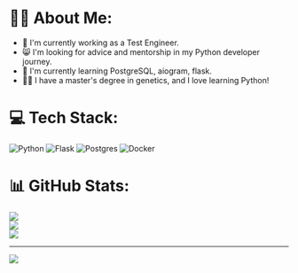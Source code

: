 # :man_technologist: About Me:
- :telescope: I'm currently working as a Test Engineer.<br>
- :smile_cat: I'm looking for advice and mentorship in my Python developer journey.<br>
- :man_dancing: I'm currently learning PostgreSQL, aiogram, flask.<br> 
- :man_scientist: I have a master's degree in genetics, and I love learning Python!


# 💻 Tech Stack:
![Python](https://img.shields.io/badge/python-3670A0?style=for-the-badge&logo=python&logoColor=ffdd54) ![Flask](https://img.shields.io/badge/flask-%23000.svg?style=for-the-badge&logo=flask&logoColor=white) ![Postgres](https://img.shields.io/badge/postgres-%23316192.svg?style=for-the-badge&logo=postgresql&logoColor=white) ![Docker](https://img.shields.io/badge/docker-%230db7ed.svg?style=for-the-badge&logo=docker&logoColor=white)
# 📊 GitHub Stats:
![](https://github-readme-stats.vercel.app/api?username=molfaryura&theme=dark&hide_border=false&include_all_commits=true&count_private=true)<br/>
![](https://github-readme-streak-stats.herokuapp.com/?user=molfaryura&theme=dark&hide_border=false)<br/>
![](https://github-readme-stats.vercel.app/api/top-langs/?username=molfaryura&theme=dark&hide_border=false&include_all_commits=true&count_private=true&layout=compact)

---
[![](https://visitcount.itsvg.in/api?id=molfaryura&icon=0&color=1)](https://visitcount.itsvg.in)

<!-- Proudly created with GPRM ( https://gprm.itsvg.in ) -->
